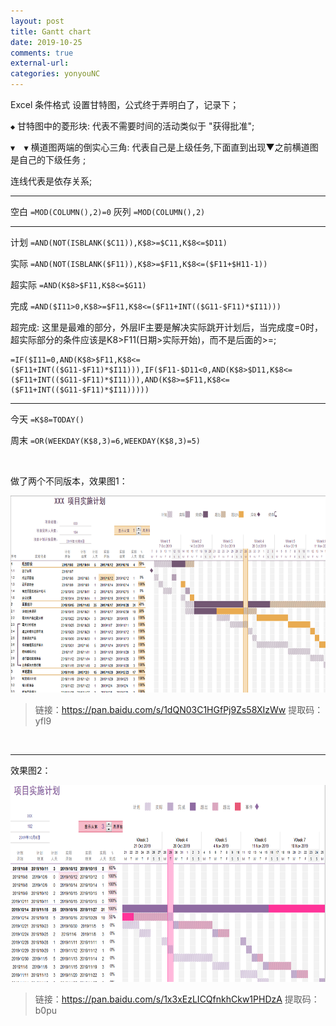 ```yaml
---
layout: post
title: Gantt chart
date: 2019-10-25
comments: true
external-url:
categories: yonyouNC 
---
```


Excel 条件格式 设置甘特图，公式终于弄明白了，记录下；

`◆` 甘特图中的菱形块: 代表不需要时间的活动类似于 "获得批准";

`▼  ▼` 横道图两端的倒实心三角: 代表自己是上级任务,下面直到出现▼之前横道图是自己的下级任务 ;

 连线代表是依存关系;

 ---

空白 `=MOD(COLUMN(),2)=0`
灰列 `=MOD(COLUMN(),2)`

---

计划 `=AND(NOT(ISBLANK($C11)),K$8>=$C11,K$8<=$D11)`

实际 `=AND(NOT(ISBLANK($F11)),K$8>=$F11,K$8<=($F11+$H11-1))`

超实际 `=AND(K$8>$F11,K$8<=$G11)`

完成 `=AND($I11>0,K$8>=$F11,K$8<=($F11+INT(($G11-$F11)*$I11)))`

超完成:
这里是最难的部分，外层IF主要是解决实际跳开计划后，当完成度=0时，超实际部分的条件应该是K$8>$F11(日期>实际开始)，而不是后面的>=;


```
=IF($I11=0,AND(K$8>$F11,K$8<=($F11+INT(($G11-$F11)*$I11))),IF($F11-$D11<0,AND(K$8>$D11,K$8<=($F11+INT(($G11-$F11)*$I11))),AND(K$8>=$F11,K$8<=($F11+INT(($G11-$F11)*$I11)))))
```

---

今天 `=K$8=TODAY()`

周末 `=OR(WEEKDAY(K$8,3)=6,WEEKDAY(K$8,3)=5)`


<br>



做了两个不同版本，效果图1：

<img src="/image/gantt1.png" alt="Het meisje met de parel" width="860px" height="315px" style="margin:0"> 




>链接：https://pan.baidu.com/s/1dQN03C1HGfPj9Zs58XIzWw 
提取码：yfl9 


<br>

---

效果图2：

<img src="/image/gantt2.png" alt="Het meisje met de parel" width="860px" height="315px" style="margin:0"> 





>链接：https://pan.baidu.com/s/1x3xEzLICQfnkhCkw1PHDzA 
提取码：b0pu 
